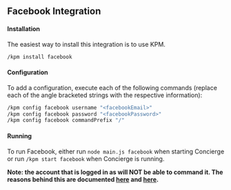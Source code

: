 ## Facebook Integration
#### Installation
The easiest way to install this integration is to use KPM.
```sh
/kpm install facebook
```

#### Configuration
To add a configuration, execute each of the following commands (replace each of the angle bracketed strings with the respective information):
```sh
/kpm config facebook username "<facebookEmail>"
/kpm config facebook password "<facebookPassword>"
/kpm config facebook commandPrefix "/"
```

#### Running
To run Facebook, either run `node main.js facebook` when starting Concierge or run `/kpm start facebook` when Concierge is running.

<b>Note: the account that is logged in as will NOT be able to command it. The reasons behind this are documented [here](https://github.com/concierge/Concierge/issues/77#issuecomment-209161404) and [here](https://github.com/concierge/Concierge/issues/77#issuecomment-181676118).</b>
